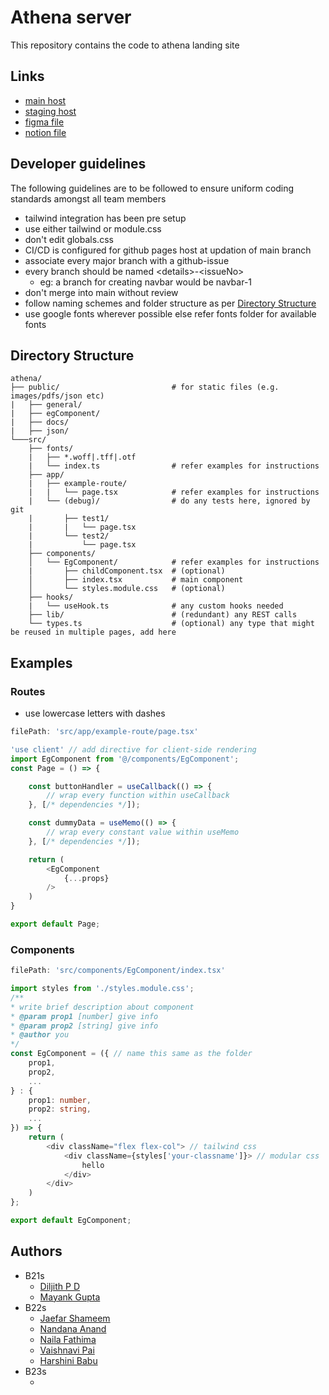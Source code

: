 # Athena server 
This repository contains the code to athena landing site

## Links
- [main host](https://athena.nitc.ac.in)
- [staging host](https://athena-server.github.io)
- [figma file]()
- [notion file](https://www.notion.so/Athena-Website-14ccd9f6060d80c5aceaff52e328a257)

## Developer guidelines
The following guidelines are to be followed to ensure uniform coding standards amongst all team members
- tailwind integration has been pre setup
- use either tailwind or module.css 
- don't edit globals.css
- CI/CD is configured for github pages host at updation of main branch
- associate every major branch with a github-issue
- every branch should be named &lt;details&gt;-&lt;issueNo&gt;
    - eg: a branch for creating navbar would be navbar-1
- don't merge into main without review
- follow naming schemes and folder structure as per [Directory Structure](#directory│structure)
- use google fonts wherever possible else refer fonts folder for available fonts


## Directory Structure
```plaintext
athena/
├── public/                         # for static files (e.g. images/pdfs/json etc)                     
|   ├── general/
|   ├── egComponent/
|   ├── docs/
|   ├── json/
└───src/
    ├── fonts/
    |   ├── *.woff|.tff|.otf
    |   └── index.ts                # refer examples for instructions
    ├── app/
    |   ├── example-route/
    |   |   └── page.tsx            # refer examples for instructions
    |   └── (debug)/                # do any tests here, ignored by git
    |       ├── test1/
    |       |   └── page.tsx
    |       └── test2/
    |           └── page.tsx
    ├── components/
    │   └── EgComponent/            # refer examples for instructions
    |       ├── childComponent.tsx  # (optional) 
    │       ├── index.tsx           # main component
    │       └── styles.module.css   # (optional)
    ├── hooks/
    |   └── useHook.ts              # any custom hooks needed
    ├── lib/                        # (redundant) any REST calls
    └── types.ts                    # (optional) any type that might be reused in multiple pages, add here
```
 

## Examples

### Routes
- use lowercase letters with dashes
```ts
filePath: 'src/app/example-route/page.tsx'

'use client' // add directive for client-side rendering
import EgComponent from '@/components/EgComponent';
const Page = () => {

    const buttonHandler = useCallback(() => {
        // wrap every function within useCallback
    }, [/* dependencies */]);

    const dummyData = useMemo(() => {
        // wrap every constant value within useMemo
    }, [/* dependencies */]);

    return (
        <EgComponent 
            {...props}
        />
    )
}

export default Page;
```

### Components
```ts
filePath: 'src/components/EgComponent/index.tsx'

import styles from './styles.module.css';
/**
* write brief description about component
* @param prop1 [number] give info
* @param prop2 [string] give info
* @author you
*/
const EgComponent = ({ // name this same as the folder
    prop1,
    prop2,
    ...
} : {
    prop1: number,
    prop2: string,
    ...
}) => {
    return (
        <div className="flex flex-col"> // tailwind css
            <div className={styles['your-classname']}> // modular css
                hello
            </div>
        </div>
    )
};

export default EgComponent;
```

## Authors
- B21s
    - [Diljith P D]()
    - [Mayank Gupta]()
- B22s
    - [Jaefar Shameem]()
    - [Nandana Anand]()
    - [Naila Fathima]()
    - [Vaishnavi Pai]()
    - [Harshini Babu]()
- B23s
    - []()